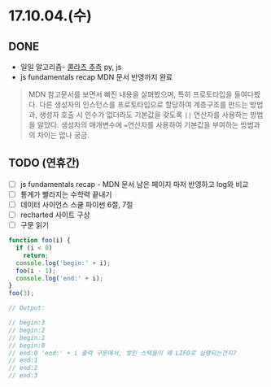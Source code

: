 # 17.10.04.(수)

## DONE

* 일일 알고리즘- [콜라츠 추측](https://programmers.co.kr/learn/challenge_codes/15) py, js
* js fundamentals recap MDN 문서 반영까지 완료
> MDN 참고문서를 보면서 빠진 내용을 살펴봤으며, 특히 프로토타입을 들여다봤다. 다른 생성자의 인스턴스를 프로토타입으로 할당하여 계층구조를 만드는 방법과, 생성자 호출 시 인수가 없더라도 기본값을 갖도록 `||` 연산자를 사용하는 방법을 알았다. 생성자의 매개변수에 `=`연산자를 사용하여 기본값을 부여하는 방법과의 차이는 없나 궁금.

## TODO (연휴간)

* [ ] js fundamentals recap - MDN 문서 남은 페이지 마저 반영하고 log와 비교
* [ ] 통계가 빨라지는 수학력 끝내기
* [ ] 데이터 사이언스 스쿨 파이썬 6절, 7절
* [ ] recharted 사이트 구상
* [ ] 구문 읽기

```javascript
function foo(i) {
  if (i < 0)
    return;
  console.log('begin:' + i);
  foo(i - 1);
  console.log('end:' + i);
}
foo(3);

// Output:

// begin:3
// begin:2
// begin:1
// begin:0
// end:0 'end:' + i 출력 구문에서, 쌓인 스택들이 왜 LIFO로 실행되는건지?
// end:1
// end:2
// end:3
```